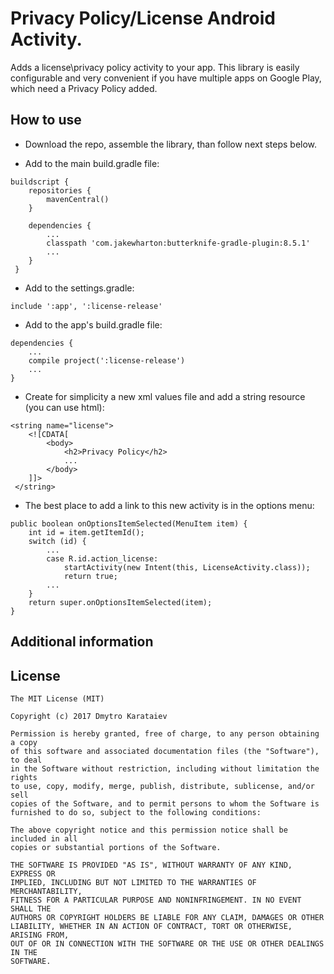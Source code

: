 # Privacy Policy/License Android Activity.
Adds a license\privacy policy activity to your app.
This library is easily configurable and very convenient if you have multiple apps on Google Play, which need a Privacy Policy added.

## How to use

* Download the repo, assemble the library, than follow next steps below.

* Add to the main build.gradle file:

```
buildscript { 
    repositories { 
        mavenCentral() 
    } 

    dependencies {
        ... 
        classpath 'com.jakewharton:butterknife-gradle-plugin:8.5.1'
        ... 
    }
 }
```

* Add to the settings.gradle:

```
include ':app', ':license-release' 
```

* Add to the app's build.gradle file:

```
dependencies {
    ... 
    compile project(':license-release')
    ... 
}
```

* Create for simplicity a new xml values file and add a string resource (you can use html):

```
<string name="license">     
    <![CDATA[         
        <body>
		    <h2>Privacy Policy</h2>         		
		    ...         
        </body>     
    ]]>
 </string>
```

* The best place to add a link to this new activity is in the options menu:

```
public boolean onOptionsItemSelected(MenuItem item) {
    int id = item.getItemId();
    switch (id) {
        ...
        case R.id.action_license:
            startActivity(new Intent(this, LicenseActivity.class));
            return true;
        ...
    }
    return super.onOptionsItemSelected(item);
}
```

## Additional information


License
-------

	The MIT License (MIT)

	Copyright (c) 2017 Dmytro Karataiev

	Permission is hereby granted, free of charge, to any person obtaining a copy
	of this software and associated documentation files (the "Software"), to deal
	in the Software without restriction, including without limitation the rights
	to use, copy, modify, merge, publish, distribute, sublicense, and/or sell
	copies of the Software, and to permit persons to whom the Software is
	furnished to do so, subject to the following conditions:

	The above copyright notice and this permission notice shall be included in all
	copies or substantial portions of the Software.

	THE SOFTWARE IS PROVIDED "AS IS", WITHOUT WARRANTY OF ANY KIND, EXPRESS OR
	IMPLIED, INCLUDING BUT NOT LIMITED TO THE WARRANTIES OF MERCHANTABILITY,
	FITNESS FOR A PARTICULAR PURPOSE AND NONINFRINGEMENT. IN NO EVENT SHALL THE
	AUTHORS OR COPYRIGHT HOLDERS BE LIABLE FOR ANY CLAIM, DAMAGES OR OTHER
	LIABILITY, WHETHER IN AN ACTION OF CONTRACT, TORT OR OTHERWISE, ARISING FROM,
	OUT OF OR IN CONNECTION WITH THE SOFTWARE OR THE USE OR OTHER DEALINGS IN THE
	SOFTWARE.
